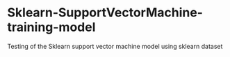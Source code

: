 # Sklearn-SupportVectorMachine-training-model
Testing of the Sklearn support vector machine model using sklearn dataset
